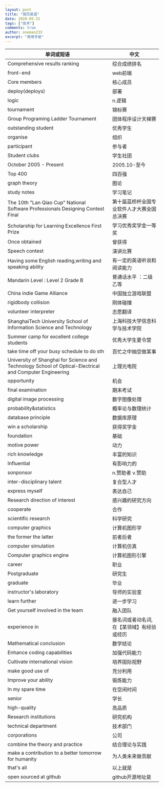 ```yaml
---
layout: post
title: "简历英语"
date: 2020-05-31
tags: ["技术"]
comments: true
author: oneman233
excerpt: "常用手册"
---
```


|单词或短语|中文|
|---|---|
|Comprehensive results ranking|综合成绩排名|
|front-end|web前端|
|Core members|核心成员|
|deploy(deploys)|部署|
|logic|n.逻辑|
|tournament|锦标赛|
|Group Programing Ladder Tournament|团体程序设计天梯赛|
|outstanding student|优秀学生|
|organise|组织|
|participant|参与者|
|Student clubs|学生社团|
|October 2005 - Present|2005.10-至今|
|Top 400|四百强|
|graph theory|图论|
|study notes|学习笔记|
|The 10th "Lan Qiao Cup" National Software Professionals Designing Contest Final|第十届蓝桥杯全国专业软件人才大赛全国总决赛|
|Scholarship for Learning Excellence First Prize|学习优秀奖学金一等奖|
|Once obtained|曾获得|
|Speech contest|演讲比赛|
|Having some English reading,writing and speaking ability|有一定的英语听说和阅读能力|
|Mandarin Level : Level 2 Grade B|普通话水平 ：二级乙等|
|China indie Game Alliance|中国独立游戏联盟|
|rigidbody collision|刚体碰撞|
|volunteer interpreter|志愿翻译|
|ShanghaiTech University School of Information Science and Technology|上海科技大学信息科学与技术学院|
|Summer camp for excellent college students|优秀大学生夏令营|
|take time off your busy schedule to do sth|百忙之中抽空做某事|
|University of Shanghai for Science and Technology School of Optical-Electrical and Computer Engineering|上理光电院|
|opportunity|机会|
|final examination|期末考试|
|digital image processing|数字图像处理|
|probability&statistics|概率论与数理统计|
|database principle|数据库原理|
|win a scholarship|获得奖学金|
|foundation|基础|
|motive power|动力|
|rich knowledge|丰富的知识|
|Influential|有影响力的|
|sonponsor|n.赞助者 v.赞助|
|inter-disciplinary talent|复合型人才|
|express myself|表达自己|
|Research direction of interest|感兴趣的研究方向|
|cooperate|合作|
|scientific research|科学研究|
|computer graphics|计算机图形学|
|the former the latter|前者后者|
|computer simulation|计算机仿真|
|Computer graphics engine|计算机图形引擎|
|career|职业|
|Postgraduate|研究生|
|graduate|毕业|
|instructor's laboratory|导师的实验室|
|learn further|进一步学习|
|Get yourself involved in the team|融入团队|
|experience in|接名词或者动名词,在【某领域】有经验或经历|
|Mathematical conclusion|数学结论|
|Enhance coding capabilities|加强代码能力|
|Cultivate international vision|培养国际视野|
|make good use of|充分利用|
|Improve your ability|锻炼能力|
|In my spare time|在空闲时间|
|senior|学长|
|high-quality|高品质|
|Research institutions|研究机构|
|technical department|技术部门|
|corporations|公司|
|combine the theory and practice|结合理论与实践|
|make a contribution to a better tomorrow for humanity|为人类未来做贡献|
|that's all|以上就是|
|open sourced at github|github开源地址是|